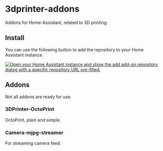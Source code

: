 # 3dprinter-addons
Addons for Home-Assistant, related to 3D printing.

## Install

You can use the following button to add the repository to your Home Assistant instance.

[![Open your Home Assistant instance and show the add add-on repository dialog with a specific repository URL pre-filled.](https://my.home-assistant.io/badges/supervisor_add_addon_repository.svg)](https://my.home-assistant.io/redirect/supervisor_add_addon_repository/?repository_url=https%3A%2F%2Fgithub.com%2Ffredrikbaberg%2Fha-3dprinter-addons)


## Addons

Not all addons are ready for use.

### 3DPrinter-OctoPrint

OctoPrint, plain and simple.

### Camera-mjpg-streamer

For streaming camera feed.
